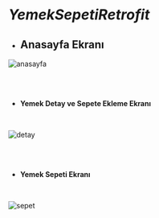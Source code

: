 # **_YemekSepetiRetrofit_**

- ## **Anasayfa Ekranı**



![anasayfa](https://user-images.githubusercontent.com/57559558/169810677-eebffabd-0394-4520-a387-3a0486a9f9c3.png)

<br />
<br />

- **Yemek Detay ve Sepete Ekleme Ekranı**

<br />

![detay](https://user-images.githubusercontent.com/57559558/169810696-ddad2ce6-168c-4a33-99ce-68380f06d963.png)

<br />
<br />

- **Yemek Sepeti Ekranı**

<br />

![sepet](https://user-images.githubusercontent.com/57559558/169810704-3faad8d3-2225-414b-b235-0b8ed46be22d.png)
